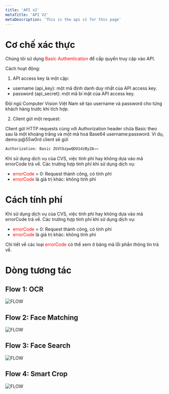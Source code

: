 ```yaml
---
title: 'API v2'
metaTitle: 'API V2'
metaDescription: 'This is the api v1 for this page'
---
```


# Cơ chế xác thực

Chúng tôi sử dụng <span style="color: red; font-size: 14px "> Basic Authentication </span> để cấp quyền truy cập vào API.

Cách hoạt động:

1. API access key là một cặp:

- username (api_key): một mã định danh duy nhất của API access key.
- password (api_secret): một mã bí mật của API access key.

Đội ngũ Computer Vision Việt Nam sẽ tạo username và password cho từng khách hàng trước khi tích hợp.

2. Client gửi một request:

Client gửi HTTP requests cùng với Authorization header chứa Basic theo sau là một khoảng trắng và một mã hoá Base64 username:password. Ví dụ, demo:p@55w0rd client sẽ gửi

```javascript
Authorization: Basic ZGVtbzpwQDU1dzByZA==
```

Khi sử dụng dịch vụ của CVS, việc tính phí hay không dựa vào mã errorCode trả về. Các trường hợp tính phí khi sử dụng dịch vụ:

- <span style="color: red; font-size: 14px ">errorCode </span> = 0: Request thành công, có tính phí
- <span style="color: red; font-size: 14px ">errorCode </span> là giá trị khác: không tính phí

# Cách tính phí

Khi sử dụng dịch vụ của CVS, việc tính phí hay không dựa vào mã errorCode trả về. Các trường hợp tính phí khi sử dụng dịch vụ:

- <span style="color: red; font-size: 14px ">errorCode </span> = 0: Request thành công, có tính phí
- <span style="color: red; font-size: 14px ">errorCode </span> là giá trị khác: không tính phí

Chi tiết về các loại <span style="color: red; font-size: 14px ">errorCode</span> có thể xem ở bảng mã lỗi phần thông tin trả về.

# Dòng tương tác

## Flow 1: OCR

![FLOW](https://static.swimlanes.io/591b6e2fea681de2bf8c1e8e3aee30b6.png)

## Flow 2: Face Matching

![FLOW](https://static.swimlanes.io/bdbaea331319821bc2e0ec93e7702660.png)

## Flow 3: Face Search

![FLOW](https://static.swimlanes.io/fee4a392068c84f180ab7f023436cf3b.png)

## Flow 4: Smart Crop

![FLOW](https://static.swimlanes.io/03f97905fa25fb6ef9c38a0f7643d69a.png)
